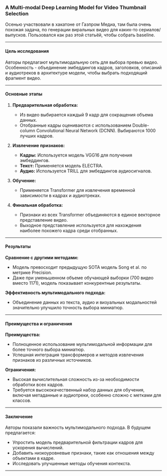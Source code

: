 ### A Multi-modal Deep Learning Model for Video Thumbnail Selection

Осенью участвовали в хакатоне от Газпром Медиа, там была очень похожая задача, по генерации виральных видео для каких-то сериалов/выпусков. Пользовался как раз этой статьёй, чтобы собрать baseline.

___
#### **Цель исследования**
Авторы предлагают мультимодальную сеть для выбора превью видео. Особенность - объединение эмбеддингов кадров, заголовков, описаний и аудиотреков в архитектуре модели, чтобы выбрать подходящий фрагмент видео.

---

#### **Основные этапы**
1. **Предварительная обработка:**
   - Из видео выбирается каждый 9 кадр для сокращения объема данных.
   - Отобранные кадры оцениваются с использованием Double-column Convolutional Neural Network (DCNN). Выбираются 1000 лучших кадров.

2. **Извлечение признаков:**
   - **Кадры:** Используется модель VGG16 для получения эмбеддингов.
   - **Текст:** Применяется модель ELECTRA.
   - **Аудио:** Используется TRILL для эмбеддингов аудиосигналов.

3. **Обучение:**
   - Применяется Transformer для извлечения временной зависимости в кадрах и аудиотреках.

4. **Финальная обработка:**
   - Признаки из всех Transformer объединяются в единое векторное представление видео.
   - Выходное представление используется для нахождения наиболее похожего кадра среди отобранных.

---

#### **Результаты**

**Сравнение с другими методами:**
   - Модель превосходит предыдущую SOTA модель Song et al. по метрике Precision.
   - Даже при уменьшенном объеме обучающей выборки (700 видео вместо 1171), модель показывает конкурентные результаты.

 **Эффективность мультимодального подхода:**
   - Объединение данных из текста, аудио и визуальных модальностей значительно улучшило точность выбора миниатюр.

---

#### **Преимущества и ограничения**

**Преимущества:**
  - Полноценное использование мультимодальной информации для более точного выбора миниатюр.
  - Успешная интеграция трансформеров и методов извлечения признаков из различных источников.

**Ограничения:**
  - Высокая вычислительная сложность из-за необходимости обработки всех кадров.
  - Требуется высококачественный набор данных для обучения, включая метаданные и аудиотреки, особенно сложно с метками для классов.

---

#### **Заключение**

Авторы показали важность мультимодального подхода.
В будущем предлагается:
  - Упростить модель предварительной фильтрации кадров для ускорения вычислений.
  - Добавить низкоуровневые признаки, такие как отношения между объектами в кадре.
  - Исследовать улучшенные методы обучения контекста.
---
